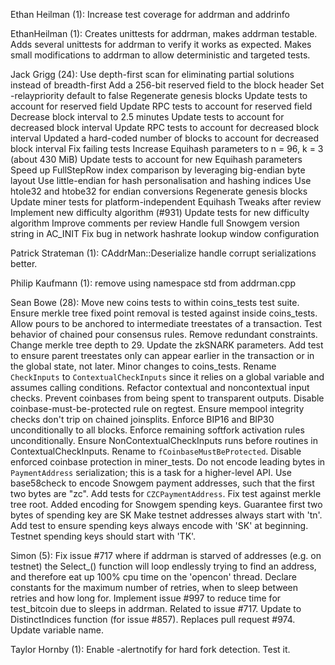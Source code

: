 Ethan Heilman (1):
      Increase test coverage for addrman and addrinfo

EthanHeilman (1):
      Creates unittests for addrman, makes addrman testable. Adds several unittests for addrman to verify it works as expected. Makes small modifications to addrman to allow deterministic and targeted tests.

Jack Grigg (24):
      Use depth-first scan for eliminating partial solutions instead of breadth-first
      Add a 256-bit reserved field to the block header
      Set -relaypriority default to false
      Regenerate genesis blocks
      Update tests to account for reserved field
      Update RPC tests to account for reserved field
      Decrease block interval to 2.5 minutes
      Update tests to account for decreased block interval
      Update RPC tests to account for decreased block interval
      Updated a hard-coded number of blocks to account for decreased block interval
      Fix failing tests
      Increase Equihash parameters to n = 96, k = 3 (about 430 MiB)
      Update tests to account for new Equihash parameters
      Speed up FullStepRow index comparison by leveraging big-endian byte layout
      Use little-endian for hash personalisation and hashing indices
      Use htole32 and htobe32 for endian conversions
      Regenerate genesis blocks
      Update miner tests for platform-independent Equihash
      Tweaks after review
      Implement new difficulty algorithm (#931)
      Update tests for new difficulty algorithm
      Improve comments per review
      Handle full Snowgem version string in AC_INIT
      Fix bug in network hashrate lookup window configuration

Patrick Strateman (1):
      CAddrMan::Deserialize handle corrupt serializations better.

Philip Kaufmann (1):
      remove using namespace std from addrman.cpp

Sean Bowe (28):
      Move new coins tests to within coins_tests test suite.
      Ensure merkle tree fixed point removal is tested against inside coins_tests.
      Allow pours to be anchored to intermediate treestates of a transaction.
      Test behavior of chained pour consensus rules.
      Remove redundant constraints.
      Change merkle tree depth to 29.
      Update the zkSNARK parameters.
      Add test to ensure parent treestates only can appear earlier in the transaction or in the global state, not later.
      Minor changes to coins_tests.
      Rename `CheckInputs` to `ContextualCheckInputs` since it relies on a global variable and assumes calling conditions.
      Refactor contextual and noncontextual input checks.
      Prevent coinbases from being spent to transparent outputs.
      Disable coinbase-must-be-protected rule on regtest.
      Ensure mempool integrity checks don't trip on chained joinsplits.
      Enforce BIP16 and BIP30 unconditionally to all blocks.
      Enforce remaining softfork activation rules unconditionally.
      Ensure NonContextualCheckInputs runs before routines in ContextualCheckInputs.
      Rename to `fCoinbaseMustBeProtected`.
      Disable enforced coinbase protection in miner_tests.
      Do not encode leading bytes in `PaymentAddress` serialization; this is a task for a higher-level API.
      Use base58check to encode Snowgem payment addresses, such that the first two bytes are "zc".
      Add tests for `CZCPaymentAddress`.
      Fix test against merkle tree root.
      Added encoding for Snowgem spending keys.
      Guarantee first two bytes of spending key are SK
      Make testnet addresses always start with 'tn'.
      Add test to ensure spending keys always encode with 'SK' at beginning.
      Testnet spending keys should start with 'TK'.

Simon (5):
      Fix issue #717 where if addrman is starved of addresses (e.g. on testnet) the Select_() function will loop endlessly trying to find an address, and therefore eat up 100% cpu time on the 'opencon' thread.
      Declare constants for the maximum number of retries, when to sleep between retries and how long for.
      Implement issue #997 to reduce time for test_bitcoin due to sleeps in addrman.  Related to issue #717.
      Update to DistinctIndices function (for issue #857). Replaces pull request #974.
      Update variable name.

Taylor Hornby (1):
      Enable -alertnotify for hard fork detection. Test it.

